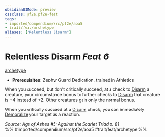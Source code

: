 ```yaml
---
obsidianUIMode: preview
cssclass: pf2e,pf2e-feat
tags:
- imported/compendium/src/pf2e/aoa5
- trait/feat/archetype
aliases: ["Relentless Disarm"]
---
```

# Relentless Disarm  *Feat 6*  
[archetype](archetype.md)  

- **Prerequisites**: [Zephyr Guard Dedication](zephyr-guard-dedication-aoa5.md), trained in [Athletics](../skills.md#Athletics)

When you succeed, but don't critically succeed, at a check to [Disarm](rules/actions/disarm.md) a creature, your circumstance bonus to further checks to [Disarm](rules/actions/disarm.md) that creature is +4 instead of +2. Other creatures gain only the normal bonus.

When you critically succeed at a [Disarm](rules/actions/disarm.md) check, you can immediately [Demoralize](demoralize.md) your target as a reaction.

*Source: Age of Ashes #5: Against the Scarlet Triad p. 81*  
%% #imported/compendium/src/pf2e/aoa5 #trait/feat/archetype %%